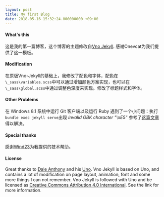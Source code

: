 ```yaml
---
layout: post
title: My first Blog
date: 2018-05-16 15:32:24.000000000 +09:00
---
```


#### What's this
这是我的第一篇博客，这个博客的主题修改自[Vno Jekyll](https://github.com/onevcat/vno-jekyll). 感谢Onevcat为我们提供了这一模板。
#### Modification
在原版Vno-Jekyll的基础上，我修改了配色和字体，配色在`\_sass\variables.scss`中可以通过增加颜色方案实现，也可以在`\_sass\global.scss`中通过调整色深度来实现。修改了标题样式和字体。
#### Other Problems
在 Windows 8.1 系统中运行 Git 客户端以及运行 Ruby 遇到了一个小问题：执行`bundle exec jekyll serve`出现 *Invalid GBK character "\xE5"* 参考了[这篇文章](https://www.smslit.top/2015/10/09/JekyllServeInvalidGBK-jekyll/)得以解决。

#### Special thanks
感谢[Wind23](www.wind23.com)为我提供的技术帮助。

#### License

Great thanks to [Dale Anthony](https://github.com/daleanthony) and his [Uno](https://github.com/daleanthony/uno). Vno Jekyll is based on Uno, and contains a lot of modification on page layout, animation, font and some more things I can not remember. Vno Jekyll is followed with Uno and be licensed as [Creative Commons Attribution 4.0 International](http://creativecommons.org/licenses/by/4.0/). See the link for more information.
